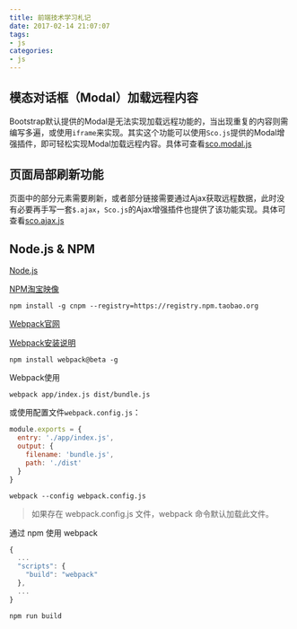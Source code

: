 ```yaml
---
title: 前端技术学习札记
date: 2017-02-14 21:07:07
tags:
- js
categories:
- js
---
```


## 模态对话框（Modal）加载远程内容
Bootstrap默认提供的Modal是无法实现加载远程功能的，当出现重复的内容则需编写多遍，或使用`iframe`来实现。其实这个功能可以使用`Sco.js`提供的Modal增强插件，即可轻松实现Modal加载远程内容。具体可查看[sco.modal.js](/post/front-end/scojs.html)

## 页面局部刷新功能
页面中的部分元素需要刷新，或者部分链接需要通过Ajax获取远程数据，此时没有必要再手写一套`$.ajax`，`Sco.js`的Ajax增强插件也提供了该功能实现。具体可查看[sco.ajax.js](/post/front-end/scojs.html)

<!--more-->

## Node.js & NPM
[Node.js](https://nodejs.org/en/)

[NPM淘宝映像](https://npm.taobao.org/)
```
npm install -g cnpm --registry=https://registry.npm.taobao.org
```
[Webpack官网](https://webpack.bootcss.com/)

[Webpack安装说明](https://webpack.bootcss.com/get-started/install-webpack/)
```
npm install webpack@beta -g
```
Webpack使用
```
webpack app/index.js dist/bundle.js
```
或使用配置文件`webpack.config.js`：
```js
module.exports = {
  entry: './app/index.js',
  output: {
    filename: 'bundle.js',
    path: './dist'
  }
}
```
```
webpack --config webpack.config.js
```
> 如果存在 webpack.config.js 文件，webpack 命令默认加载此文件。

通过 npm 使用 webpack
```js
{
  ...
  "scripts": {
    "build": "webpack"
  },
  ...
}
```
```
npm run build
```
